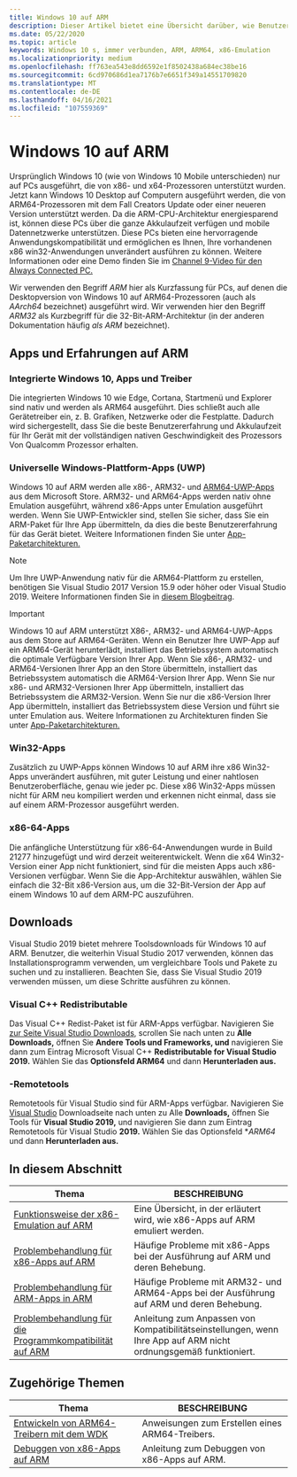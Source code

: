 ```yaml
---
title: Windows 10 auf ARM
description: Dieser Artikel bietet eine Übersicht darüber, wie Benutzererfahrungen und Apps auf ARM ausgeführt werden, welche Einschränkungen bestehen und wo Sie mehr erfahren können.
ms.date: 05/22/2020
ms.topic: article
keywords: Windows 10 s, immer verbunden, ARM, ARM64, x86-Emulation
ms.localizationpriority: medium
ms.openlocfilehash: ff763ea543e8dd6592e1f8502438a684ec38be16
ms.sourcegitcommit: 6cd970686d1ea7176b7e6651f349a14551709820
ms.translationtype: MT
ms.contentlocale: de-DE
ms.lasthandoff: 04/16/2021
ms.locfileid: "107559369"
---
```

# <a name="windows-10-on-arm"></a>Windows 10 auf ARM
Ursprünglich Windows 10 (wie von Windows 10 Mobile unterschieden) nur auf PCs ausgeführt, die von x86- und x64-Prozessoren unterstützt wurden. Jetzt kann Windows 10 Desktop auf Computern ausgeführt werden, die von ARM64-Prozessoren mit dem Fall Creators Update oder einer neueren Version unterstützt werden. Da die ARM-CPU-Architektur energiesparend ist, können diese PCs über die ganze Akkulaufzeit verfügen und mobile Datennetzwerke unterstützen. Diese PCs bieten eine hervorragende Anwendungskompatibilität und ermöglichen es Ihnen, Ihre vorhandenen x86 win32-Anwendungen unverändert ausführen zu können. Weitere Informationen oder eine Demo finden Sie im [Channel 9-Video für den Always Connected PC.](https://channel9.msdn.com/Events/Build/2017/P4171)

Wir verwenden den Begriff *ARM* hier als Kurzfassung für PCs, auf denen die Desktopversion von Windows 10 auf ARM64-Prozessoren (auch als *AArch64* bezeichnet) ausgeführt wird.  Wir verwenden hier den Begriff *ARM32* als Kurzbegriff für die 32-Bit-ARM-Architektur (in der anderen Dokumentation häufig *als ARM* bezeichnet).

## <a name="apps-and-experiences-on-arm"></a>Apps und Erfahrungen auf ARM

### <a name="built-in-windows-10-experiences-apps-and-drivers"></a>Integrierte Windows 10, Apps und Treiber
Die integrierten Windows 10 wie Edge, Cortana, Startmenü und Explorer sind nativ und werden als ARM64 ausgeführt. Dies schließt auch alle Gerätetreiber ein, z. B. Grafiken, Netzwerke oder die Festplatte. Dadurch wird sichergestellt, dass Sie die beste Benutzererfahrung und Akkulaufzeit für Ihr Gerät mit der vollständigen nativen Geschwindigkeit des Prozessors Von Qualcomm Prozessor erhalten.

### <a name="universal-windows-platform-uwp-apps"></a>Universelle Windows-Plattform-Apps (UWP)
Windows 10 auf ARM werden alle x86-, ARM32- und [ARM64-UWP-Apps](../get-started/universal-application-platform-guide.md) aus dem Microsoft Store. ARM32- und ARM64-Apps werden nativ ohne Emulation ausgeführt, während x86-Apps unter Emulation ausgeführt werden. Wenn Sie UWP-Entwickler sind, stellen Sie sicher, dass Sie ein ARM-Paket für Ihre App übermitteln, da dies die beste Benutzererfahrung für das Gerät bietet. Weitere Informationen finden Sie unter [App-Paketarchitekturen.](/windows/msix/package/device-architecture)

>[!NOTE]
> Um Ihre UWP-Anwendung nativ für die ARM64-Plattform zu erstellen, benötigen Sie Visual Studio 2017 Version 15.9 oder höher oder Visual Studio 2019. Weitere Informationen finden Sie in [diesem Blogbeitrag](https://blogs.windows.com/buildingapps/2018/11/15/official-support-for-windows-10-on-arm-development).


>[!IMPORTANT]
> Windows 10 auf ARM unterstützt X86-, ARM32- und ARM64-UWP-Apps aus dem Store auf ARM64-Geräten. Wenn ein Benutzer Ihre UWP-App auf ein ARM64-Gerät herunterlädt, installiert das Betriebssystem automatisch die optimale Verfügbare Version Ihrer App. Wenn Sie x86-, ARM32- und ARM64-Versionen Ihrer App an den Store übermitteln, installiert das Betriebssystem automatisch die ARM64-Version Ihrer App. Wenn Sie nur x86- und ARM32-Versionen Ihrer App übermitteln, installiert das Betriebssystem die ARM32-Version. Wenn Sie nur die x86-Version Ihrer App übermitteln, installiert das Betriebssystem diese Version und führt sie unter Emulation aus. Weitere Informationen zu Architekturen finden Sie unter [App-Paketarchitekturen.](/windows/msix/package/device-architecture)

### <a name="win32-apps"></a>Win32-Apps
Zusätzlich zu UWP-Apps können Windows 10 auf ARM ihre x86 Win32-Apps unverändert ausführen, mit guter Leistung und einer nahtlosen Benutzeroberfläche, genau wie jeder pc. Diese x86 Win32-Apps müssen nicht für ARM neu kompiliert werden und erkennen nicht einmal, dass sie auf einem ARM-Prozessor ausgeführt werden.

### <a name="x86-64-apps"></a>x86-64-Apps
Die anfängliche Unterstützung für x86-64-Anwendungen wurde in Build 21277 hinzugefügt und wird derzeit weiterentwickelt. Wenn die x64 Win32-Version einer App nicht funktioniert, sind für die meisten Apps auch x86-Versionen verfügbar. Wenn Sie die App-Architektur auswählen, wählen Sie einfach die 32-Bit x86-Version aus, um die 32-Bit-Version der App auf einem Windows 10 auf dem ARM-PC auszuführen.

## <a name="downloads"></a>Downloads

Visual Studio 2019 bietet mehrere Toolsdownloads für Windows 10 auf ARM. Benutzer, die weiterhin Visual Studio 2017 verwenden, können das Installationsprogramm verwenden, um vergleichbare Tools und Pakete zu suchen und zu installieren. Beachten Sie, dass Sie Visual Studio 2019 verwenden müssen, um diese Schritte ausführen zu können.

### <a name="visual-c-redistributable"></a>Visual C++ Redistributable

Das Visual C++ Redist-Paket ist für ARM-Apps verfügbar. Navigieren Sie [zur Seite Visual Studio Downloads,](https://visualstudio.microsoft.com/downloads/) scrollen Sie nach unten zu **Alle Downloads,** öffnen Sie **Andere Tools und Frameworks, und** navigieren Sie dann zum Eintrag Microsoft Visual C++ **Redistributable for Visual Studio 2019.** Wählen Sie das **Optionsfeld ARM64** und dann **Herunterladen aus.**

### <a name="remote-tools"></a>-Remotetools

Remotetools für Visual Studio sind für ARM-Apps verfügbar. Navigieren Sie [Visual Studio](https://visualstudio.microsoft.com/downloads/) Downloadseite nach unten zu Alle **Downloads,** öffnen Sie Tools für **Visual Studio 2019,** und navigieren Sie dann zum Eintrag Remotetools für Visual Studio **2019.** Wählen Sie das Optionsfeld **ARM64* und dann **Herunterladen aus.**


## <a name="in-this-section"></a>In diesem Abschnitt
|Thema | BESCHREIBUNG |
|-----|-----|
|[Funktionsweise der x86-Emulation auf ARM](apps-on-arm-x86-emulation.md)|Eine Übersicht, in der erläutert wird, wie x86-Apps auf ARM emuliert werden.|
|[Problembehandlung für x86-Apps auf ARM](apps-on-arm-troubleshooting-x86.md)|Häufige Probleme mit x86-Apps bei der Ausführung auf ARM und deren Behebung. |
|[Problembehandlung für ARM-Apps in ARM](apps-on-arm-troubleshooting-arm32.md)|Häufige Probleme mit ARM32- und ARM64-Apps bei der Ausführung auf ARM und deren Behebung. |
|[Problembehandlung für die Programmkompatibilität auf ARM](apps-on-arm-program-compat-troubleshooter.md)|Anleitung zum Anpassen von Kompatibilitätseinstellungen, wenn Ihre App auf ARM nicht ordnungsgemäß funktioniert. |

## <a name="related-topics"></a>Zugehörige Themen
|Thema | BESCHREIBUNG |
|-----|-----|
|[Entwickeln von ARM64-Treibern mit dem WDK](/windows-hardware/drivers/develop/building-arm64-drivers)|Anweisungen zum Erstellen eines ARM64-Treibers. |
| [Debuggen von x86-Apps auf ARM](/windows-hardware/drivers/debugger/debugging-arm64) | Anleitung zum Debuggen von x86-Apps auf ARM. |

